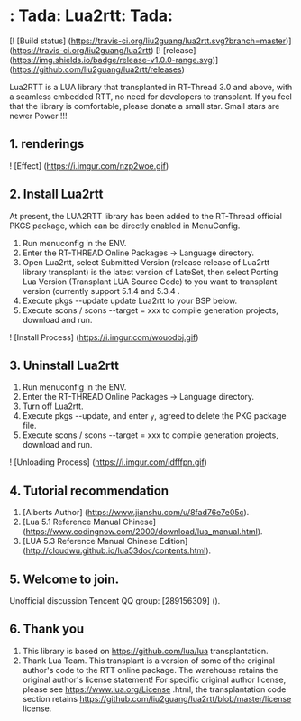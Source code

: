 # : Tada: Lua2rtt: Tada: #

[! [Build status] (https://travis-ci.org/liu2guang/lua2rtt.svg?branch=master)] (https://travis-ci.org/liu2guang/lua2rtt)
[! [release] (https://img.shields.io/badge/release-v1.0.0-range.svg)] (https://github.com/liu2guang/lua2rtt/releases)

Lua2RTT is a LUA library that transplanted in RT-Thread 3.0 and above, with a seamless embedded RTT, no need for developers to transplant. If you feel that the library is comfortable, please donate a small star. Small stars are newer Power !!!

## 1. renderings

! [Effect] (https://i.imgur.com/nzp2woe.gif)

## 2. Install Lua2rtt

At present, the LUA2RTT library has been added to the RT-Thread official PKGS package, which can be directly enabled in MenuConfig.

1. Run menuconfig in the ENV.
2. Enter the RT-THREAD Online Packages -> Language directory.
3. Open Lua2rtt, select Submitted Version (release release of Lua2rtt library transplant) is the latest version of LateSet, then select Porting Lua Version (Transplant LUA Source Code) to you want to transplant version (currently support 5.1.4 and 5.3.4 .
4. Execute pkgs --update update Lua2rtt to your BSP below.
5. Execute scons / scons --target = xxx to compile generation projects, download and run.

! [Install Process] (https://i.imgur.com/wouodbj.gif)

## 3. Uninstall Lua2rtt

1. Run menuconfig in the ENV.
2. Enter the RT-THREAD Online Packages -> Language directory.
3. Turn off Lua2rtt.
4. Execute pkgs --update, and enter `y`, agreed to delete the PKG package file.
5. Execute scons / scons --target = xxx to compile generation projects, download and run.

! [Unloading Process] (https://i.imgur.com/idfffpn.gif)

## 4. Tutorial recommendation

1. [Alberts Author] (https://www.jianshu.com/u/8fad76e7e05c).
2. [Lua 5.1 Reference Manual Chinese] (https://www.codingnow.com/2000/download/lua_manual.html).
3. [LUA 5.3 Reference Manual Chinese Edition] (http://cloudwu.github.io/lua53doc/contents.html).

## 5. Welcome to join.

Unofficial discussion Tencent QQ group: [289156309] ().

## 6. Thank you

1. This library is based on https://github.com/lua/lua transplantation.
2. Thank Lua Team. This transplant is a version of some of the original author's code to the RTT online package. The warehouse retains the original author's license statement! For specific original author license, please see https://www.lua.org/License .html, the transplantation code section retains https://github.com/liu2guang/lua2rtt/blob/master/license license.